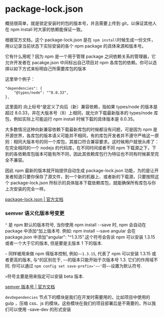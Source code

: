 # package-lock.json

概括很简单，就是锁定安装时的包的版本号，并且需要上传到 git，以保证其他人在 npm install 时大家的依赖能保证一致。

根据官方文档，这个 package-lock.json 是在 `npm install`时候生成一份文件，用以记录当前状态下实际安装的各个 npm package 的具体来源和版本号。

它有什么用呢？因为 npm 是一个用于管理 package 之间依赖关系的管理器，它允许开发者在 pacakge.json 中间标出自己项目对 npm 各库包的依赖。你可以选择以如下方式来标明自己所需要库包的版本

这里举个例子：

```
"dependencies": {
    "@types/node": "^8.0.33",
},
```

这里面的 向上标号^是定义了向后（新）兼容依赖，指如果 types/node 的版本是超过 8.0.33，并在大版本号（8）上相同，就允许下载最新版本的 types/node 库包，例如实际上可能运行 npm install 时候下载的具体版本是 8.0.35。

大多数情况这种向新兼容依赖下载最新库包的时候都没有问题，可是因为 npm 是开源世界，各库包的版本语义可能并不相同，有的库包开发者并不遵守严格这一原则：相同大版本号的同一个库包，其接口符合兼容要求。这时候用户就很头疼了：在完全相同的一个 nodejs 的代码库，在不同时间或者不同 npm 下载源之下，下到的各依赖库包版本可能有所不同，因此其依赖库包行为特征也不同有时候甚至完全不兼容。

因此 npm 最新的版本就开始提供自动生成 package-lock.json 功能，为的是让开发者知道只要你保存了源文件，到一个新的机器上、或者新的下载源，只要按照这个 package-lock.json 所标示的具体版本下载依赖库包，就能确保所有库包与你上次安装的完全一样。

[package-lock.json | 官方文档](https://docs.npmjs.com/files/package-lock.json)

### semver 语义化版本号变更

`^` 是 npm 默认的版本符号, 当你使用 npm install --save 时, npm 会自动在 package 中添加^加上版本号. 例如: npm install --save angular 会在 package.json 中添加"angular": "^1.3.15".这个符号会告诉 npm 可以安装 1.3.15 或者一个大于它的版本, 但是要是主版本 1 下的版本.

`~` 同样被用来做 npm 得版本控制, 例如`~~1.3.15`, 代表了 npm 可以安装 1.3.15 或者更高的版本, 与^的区别在于, `~~`的版本只能开始于次版本号 1.3. 它们的作用域不同. 你可以通过 `npm config set save-prefix='~~'`将`~~`设置为默认符号.

`>`符号主要是用来指定可以安装 beta 版本.

[semver 版本号 | 官方文档](https://semver.org/lang/zh-CN/)

`devDependencies` 节点下的模块是我们在开发时需要用的，比如项目中使用的 gulp ，压缩 css、js 的模块。这些模块在我们的项目部署后是不需要的，所以我们可以使用 -save-dev 的形式安装

